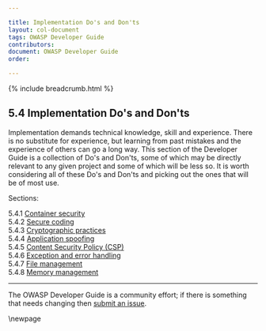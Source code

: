 ```yaml
---

title: Implementation Do's and Don'ts
layout: col-document
tags: OWASP Developer Guide
contributors:
document: OWASP Developer Guide
order:

---
```


{% include breadcrumb.html %}

## 5.4 Implementation Do's and Don'ts

Implementation demands technical knowledge, skill and experience.
There is no substitute for experience, but learning from past mistakes and the experience of others can go a long way.
This section of the Developer Guide is a collection of Do's and Don'ts,
some of which may be directly relevant to any given project and some of which will be less so.
It is worth considering all of these Do's and Don'ts and picking out the ones that will be of most use.

Sections:

5.4.1 [Container security](#container-security)  
5.4.2 [Secure coding](#secure-coding)  
5.4.3 [Cryptographic practices](#cryptographic-practices)  
5.4.4 [Application spoofing](#application-spoofing)  
5.4.5 [Content Security Policy (CSP)](#content-security-policy)  
5.4.6 [Exception and error handling](#exception-and-error-handling)  
5.4.7 [File management](#file-management)  
5.4.8 [Memory management](#memory-management)  

----

The OWASP Developer Guide is a community effort; if there is something that needs changing then [submit an issue][issue0740].

[issue0740]: https://github.com/OWASP/www-project-developer-guide/issues/new?labels=enhancement&template=request.md&title=Update:%2007-implementation/04-dos-donts/00-toc

\newpage

